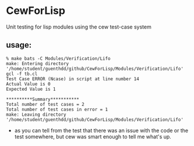 # CewForLisp
Unit testing for lisp modules using the cew test-case system

## usage:
~~~
% make bats -C Modules/Verification/Lifo 
make: Entering directory '/home/student/guenthdd/github/CewForLisp/Modules/Verification/Lifo'
gcl -f tb.cl
Test Case ERROR (Ncase) in script at line number 14
Actual Value is 0
Expected Value is 1

**********Summary***********
Total number of test cases = 2
Total number of test cases in error = 1
make: Leaving directory '/home/student/guenthdd/github/CewForLisp/Modules/Verification/Lifo'

~~~
- as you can tell from the test that there was an issue with the code or the test somewhere, but cew was smart enough to tell me what's up.

